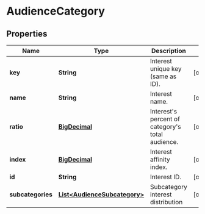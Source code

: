

# AudienceCategory

## Properties

Name | Type | Description | Notes
------------ | ------------- | ------------- | -------------
**key** | **String** | Interest unique key (same as ID). |  [optional]
**name** | **String** | Interest name. |  [optional]
**ratio** | [**BigDecimal**](BigDecimal.md) | Interest&#39;s percent of category&#39;s total audience. |  [optional]
**index** | [**BigDecimal**](BigDecimal.md) | Interest affinity index. |  [optional]
**id** | **String** | Interest ID. |  [optional]
**subcategories** | [**List&lt;AudienceSubcategory&gt;**](AudienceSubcategory.md) | Subcategory interest distribution |  [optional]




